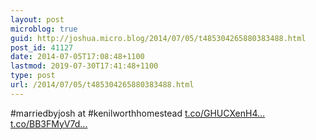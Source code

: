 ```yaml
---
layout: post
microblog: true
guid: http://joshua.micro.blog/2014/07/05/t485304265880383488.html
post_id: 41127
date: 2014-07-05T17:08:48+1100
lastmod: 2019-07-30T17:41:48+1100
type: post
url: /2014/07/05/t485304265880383488.html
---
```

#marriedbyjosh at #kenilworthhomestead [t.co/GHUCXenH4...](http://t.co/GHUCXenH4U) [t.co/BB3FMyV7d...](http://t.co/BB3FMyV7dp)
